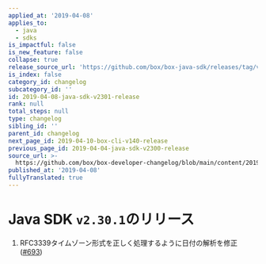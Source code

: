 ```yaml
---
applied_at: '2019-04-08'
applies_to:
  - java
  - sdks
is_impactful: false
is_new_feature: false
collapse: true
release_source_url: 'https://github.com/box/box-java-sdk/releases/tag/v2.30.1'
is_index: false
category_id: changelog
subcategory_id: ''
id: 2019-04-08-java-sdk-v2301-release
rank: null
total_steps: null
type: changelog
sibling_id: ''
parent_id: changelog
next_page_id: 2019-04-10-box-cli-v140-release
previous_page_id: 2019-04-04-java-sdk-v2300-release
source_url: >-
  https://github.com/box/box-developer-changelog/blob/main/content/2019/04-08-java-sdk-v2301-release.md
published_at: '2019-04-08'
fullyTranslated: true
---
```

# Java SDK `v2.30.1`のリリース

1. RFC3339タイムゾーン形式を正しく処理するように日付の解析を修正 ([#693](https://github.com/box/box-java-sdk/pull/693))

